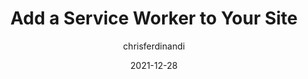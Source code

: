 ---
author: chrisferdinandi
date: 2021-12-28
publisher: css
tags:
  - service-workers
  - javascript
target_url: https://css-tricks.com/add-a-service-worker-to-your-site/
title: Add a Service Worker to Your Site
---